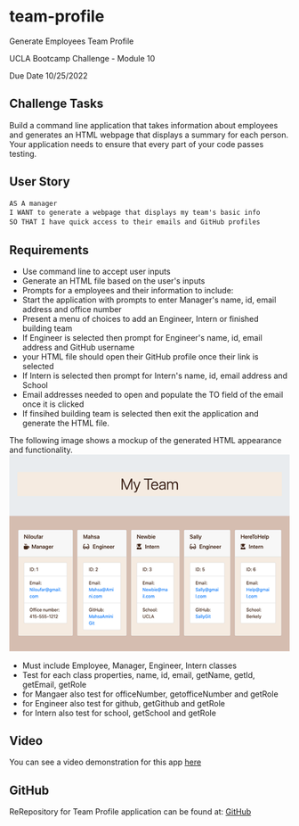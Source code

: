 # team-profile
Generate Employees Team Profile

UCLA Bootcamp Challenge  - Module 10

Due Date 10/25/2022

## Challenge Tasks

Build a command line application that takes information about employees and generates an HTML webpage that displays a summary for each person. Your application needs to ensure that every part of your code passes testing.

## User Story

```md
AS A manager
I WANT to generate a webpage that displays my team's basic info
SO THAT I have quick access to their emails and GitHub profiles
```

## Requirements

- Use command line to accept user inputs
- Generate an HTML file based on the user's inputs
- Prompts for a employees and their information to include:
- Start the application with prompts to enter Manager's name, id, email address and office number
- Present a menu of choices to add an Engineer, Intern or finished building team
- If Engineer is selected then prompt for Engineer's name, id, email address and GitHub username
- your HTML file should open their GitHub profile once their link is selected
- If Intern is selected then prompt for Intern's name, id, email address and School
- Email addresses needed to open and populate the TO field of the email once it is clicked
- If finsihed building team is selected then exit the application and generate the HTML file.

The following image shows a mockup of the generated HTML appearance and functionality.
![Text page with 3 sections showing employee information](./dist/Img/My%20Team.png)

- Must include Employee, Manager, Engineer, Intern classes
- Test for each class properties, name, id, email, getName, getId, getEmail, getRole
- for Mangaer also test for officeNumber, getofficeNumber and getRole
- for Engineer also test for github, getGithub and getRole
- for Intern also test for school, getSchool and getRole

## Video
You can see a video demonstration for this app [here](https://drive.google.com/file/d/1Kdy-LCWKGvs9MOGCHemQ8nI4V8VXdhcd/view)

## GitHub 
ReRepository for Team Profile application can be found at: [GitHub](https://github.com/Me-ross/team-profile/tree/main/Main)
